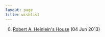 ```yaml
---
layout: page
title: wishlist
---
```


0. [Robert A. Heinlein's House](/bookmark/2013/06/04/rah-house.html) (04 Jun 2013) 
